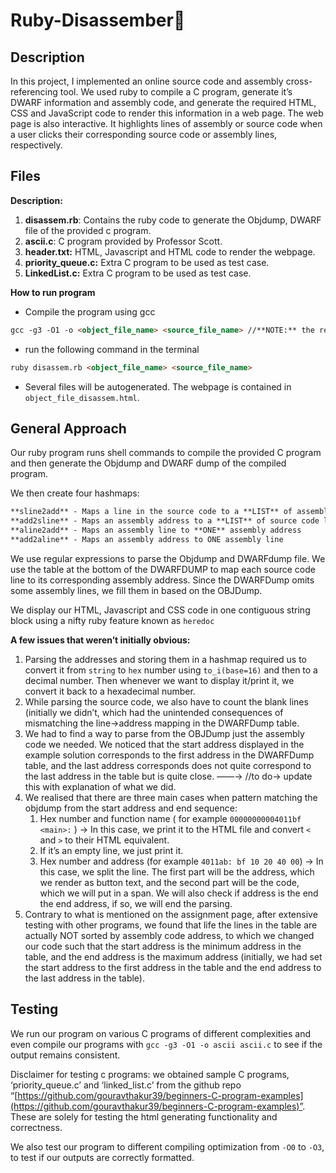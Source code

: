 # Ruby-Disassember💎

## Description

In this project, I implemented an online source code and assembly cross-referencing tool. We used ruby to compile a C program, generate it’s DWARF information and assembly code, and generate the required HTML, CSS and JavaScript code to render this information in a web page. The web page is also interactive. It highlights lines of assembly or source code when a user clicks their corresponding source code or assembly lines, respectively.

## Files

**Description:**

1. **disassem.rb**: Contains the ruby code to generate the Objdump, DWARF file of the provided c program.
2. **ascii.c**: C program provided by Professor Scott.
3. **header.txt:** HTML, Javascript and HTML code to render the webpage.
4. **priority_queue.c:**  Extra C program to be used as test case.
5. **LinkedList.c:** Extra C program to be used as test case.

**How to run program**

- Compile the program using gcc

```markdown
gcc -g3 -O1 -o <object_file_name> <source_file_name> //**NOTE:** the resulting HTML files will be named after the object file
```

- run the following command in the terminal

```markdown
ruby disassem.rb <object_file_name> <source_file_name>
```

- Several files will be autogenerated. The webpage is contained in `object_file_disassem.html`.

## General Approach

Our ruby program runs shell commands to compile the provided C program and then generate the Objdump and DWARF dump of the compiled program. 

We then create four hashmaps:

```markdown
**sline2add** - Maps a line in the source code to a **LIST** of assembly address
**add2sline** - Maps an assembly address to a **LIST** of source code lines
**aline2add** - Maps an assembly line to **ONE** assembly address
**add2aline** - Maps an assembly address to ONE assembly line
```

We use regular expressions to parse the Objdump and DWARFdump file. We use the table at the bottom of the DWARFDUMP to map each source code line to its corresponding assembly address.
Since the DWARFDump omits some assembly lines, we fill them in based on the OBJDump.

We display our HTML, Javascript and CSS code in one contiguous string block using a nifty ruby feature known as `heredoc`

**A few issues that weren’t initially obvious:**

1. Parsing the addresses and storing them in a hashmap required us to convert it from `string` to `hex` number using `to_i(base=16)` and then to a decimal number. Then whenever we want to display it/print it, we convert it back to a hexadecimal number.
2. While parsing the source code, we also have to count the blank lines (initially we didn’t, which had the unintended consequences of mismatching the line→address mapping in the DWARFDump table.
3. We had to find a way to parse from the OBJDump just the assembly code we needed. We noticed that the start address displayed in the example solution corresponds to the first address in the DWARFDump table, and the last address corresponds does not quite correspond to the last address in the table but is quite close. ——→ //to do→ update this with explanation of what we did.
4. We realised that there are three main cases when pattern matching the objdump from the start address and end sequence: 
    1. Hex number and function name ( for example `00000000004011bf <main>:` ) → In this case, we print it to the HTML file and convert `<` and `>` to their HTML equivalent.
    2. If it’s an empty line, we just print it.
    3. Hex number and address (for example `4011ab:	bf 10 20 40 00`) → In this case, we split the line. The first part will be the address, which we render as button text, and the second part will be the code, which we will put in a span. We will also check if address is the end the end address, if so, we will end the parsing. 
5. Contrary to what is mentioned on the assignment page, after extensive testing with other programs, we found that life the lines in the table are actually NOT sorted by assembly code address, to which we changed our code such that the start address is the minimum address in the table, and the end address is the maximum address (initially, we had set the start address to the first address in the table and the end address to the last address in the table).

## Testing

We run our program on various C programs of different complexities and even compile our programs with `gcc -g3 -O1 -o ascii ascii.c` to see if the output remains consistent.

Disclaimer for testing c programs: we obtained sample C programs, ‘priority_queue.c’ and ‘linked_list.c’ from the github repo “[https://github.com/gouravthakur39/beginners-C-program-examples](https://github.com/gouravthakur39/beginners-C-program-examples)”. These are solely for testing the html generating functionality and correctness. 

We also test our program to different compiling optimization from `-O0` to `-O3`, to test if our outputs are correctly formatted.
